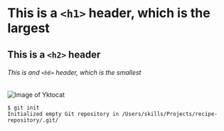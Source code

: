 # This is a `<h1>` header, which is the largest
## This is a `<h2>` header
###### This is and `<h6>` header, which is the smallest


![Image of Yktocat](https://octodex.github.com/images/yaktocat.png)


```
$ git init
Initialized empty Git repository in /Users/skills/Projects/recipe-repository/.git/
```
